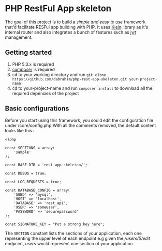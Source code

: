 # PHP RestFul App skeleton

The goal of this project is to build a _simple and easy to use_ framework that'd facilitate RESFul app building with PHP.
It uses [Klein](https://github.com/klein/klein.php) library as it's internal router and also integrates a bunch of features such as [jwt](https://jwt.io/) management.  

## Getting started
1. PHP 5.3.x is required
2. [composer](https://getcomposer.org/download/) is required
3. cd to your working directory and run `git clone https://github.com/dabrahim/php-rest-app-skeleton.git your-project-name`
4. cd to your-project-name and run `composer install` to download all the required depencies of the project


## Basic configurations
Before you start using this framework, you sould edit the configuration file under /core/config.php
With all the comments removed, the default content looks like this : 
```
<?php

const SECTIONS = array(
    'sample'
);

const BASE_DIR = 'rest-app-skeleton/';

const DEBUG = true;

const LOG_REQUESTS = true;

const DATABASE_CONFIG = array(
    'SGBD' => 'mysql',
    'HOST' => 'localhost',
    'DATABASE' => 'rest_api',
    'USER' => 'someuser',
    'PASSWORD' => 'securepassword'
);

const SIGNATURE_KEY = "Put a strong key here";

```
The `SECTION` constant lists the sections of your application, each one representing the upper level of each endpoint e.g given the _/users/5/edit_ endpoint, _users_ would represent one section of your application
